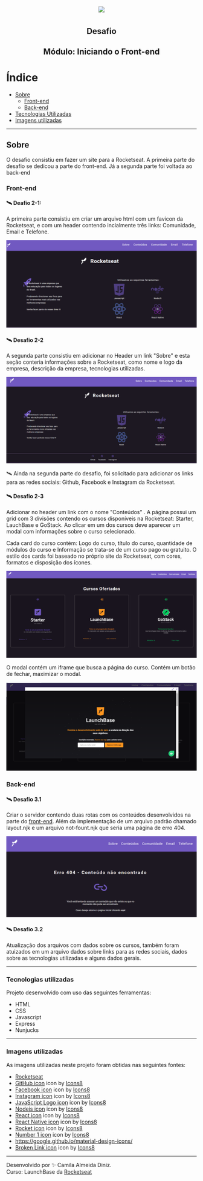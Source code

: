<h1 align="center">
  <img src ="https://camo.githubusercontent.com/268b1344409fac98c4eeda520482b6910c4ddcba/68747470733a2f2f73746f726167652e676f6f676c65617069732e636f6d2f676f6c64656e2d77696e642f626f6f7463616d702d6c61756e6368626173652f6c6f676f2e706e67" />
  <h2 align="center"> Desafio </h2>
  <h2 align="center"> Módulo: Iniciando o Front-end </h2>
<h1>

# Índice

- [Sobre](#-sobre)
  - [Front-end](#-front-end)
  - [Back-end](#-back-end)
- [Tecnologias Utilizadas](#-tecnologias-utilizadas)
- [Imagens utilizadas](#-imagens-utilizadas)

---

## Sobre
O desafio consistiu em fazer um site para a Rocketseat. A primeira parte do desafio se dedicou a parte do front-end. Já a segunda parte foi voltada ao back-end

### Front-end

 #### 🛰  Deafio 2-1:
 A primeira parte consistiu em criar um arquivo html com um favicon da Rocketseat, e com um header contendo incialmente três links: Comunidade, Email e Telefone.

<img  src="public/images/readme/header.png" />

#### 🛰 Desafio 2-2
  A segunda parte consistiu em adicionar no Header um link "Sobre" e esta seção conteria informações sobre a Rocketseat, como nome e logo da empresa, descrição da empresa, tecnologias utilizadas.

<img  src="public/images/readme/sobre.png" />

🛰 Ainda na segunda parte do desafio, foi solicitado para adicionar os links para as redes sociais: Github, Facebook e Instagram da Rocketseat.

#### 🛰 Desafio 2-3
Adicionar no header um link com o nome "Conteúdos" . A página possui um grid com 3 divisões contendo os cursos disponíveis na Rocketseat: Starter, LauchBase e GoStack. Ao clicar em um dos cursos deve aparecer um modal com informações sobre o curso selecionado.

Cada card do curso contém: Logo do curso, título do curso, quantidade de módulos do curso e Informação se trata-se de um curso pago ou gratuito. O estilo dos cards foi baseado no próprio site da Rocketseat, com cores, formatos e disposição dos ícones.

<img  src= "public/images/readme/cursos.png" />

O modal contém um iframe que busca a página do curso. Contém um botão de fechar, maximizar o modal.

<img  src="public/images/readme/modal.png" />

### Back-end

#### 🛰 Desafio 3.1
Criar o servidor contendo duas rotas com os conteúdos desenvolvidos na parte do [front-end](#-front-end). Além da implementação de um arquivo padrão chamado layout.njk e um arquivo not-fount.njk que seria uma página de erro 404.

<img src="public/images/readme/not-found.png" />


#### 🛰 Desafio 3.2
Atualização dos arquivos com dados sobre os cursos, também foram atuizados em um arquivo dados sobre links para as redes sociais, dados sobre as tecnologias utilizadas e alguns dados gerais.

---
### Tecnologias utilizadas
Projeto desenvolvido com uso das seguintes ferramentas:
- HTML
- CSS
- Javascript
- Express
- Nunjucks

---

### Imagens utilizadas
As imagens utilizadas neste projeto foram obtidas nas seguintes fontes:

- [Rocketseat](https://rocketseat.com.br/)
 - <a target="_blank" href="https://icons8.com/icons/set/github">GitHub icon</a> icon by <a target="_blank" href="https://icons8.com">Icons8</a>
 - <a target="_blank" href="https://icons8.com/icons/set/facebook-new">Facebook icon</a> icon by <a target="_blank" href="https://icons8.com">Icons8</a>
 - <a target="_blank" href="https://icons8.com/icons/set/instagram-new">Instagram icon</a> icon by <a target="_blank" href="https://icons8.com">Icons8</a>
 - <a target="_blank" href="https://icons8.com/icons/set/javascript-logo">JavaScript Logo icon</a> icon by <a target="_blank" href="https://icons8.com">Icons8</a>
 - <a target="_blank" href="https://icons8.com/icons/set/nodejs">Nodejs icon</a> icon by <a target="_blank" href="https://icons8.com">Icons8</a>
 - <a target="_blank" href="https://icons8.com/icons/set/react">React icon</a> icon by <a target="_blank" href="https://icons8.com">Icons8</a>
 - <a target="_blank" href="https://icons8.com/icons/set/react-native">React Native icon</a> icon by <a target="_blank" href="https://icons8.com">Icons8</a>
 - <a target="_blank" href="https://icons8.com/icons/set/rocket">Rocket icon</a> icon by <a target="_blank" href="https://icons8.com">Icons8</a>
 - <a target="_blank" href="https://icons8.com/icons/set/1-c">Number 1 icon</a> icon by <a target="_blank" href="https://icons8.com">Icons8</a>
 - https://google.github.io/material-design-icons/
 - <a target="_blank" href="https://icons8.com/icons/set/broken-link">Broken Link icon</a> icon by <a target="_blank" href="https://icons8.com">Icons8</a>
---
Desenvolvido por ✨ Camila Almeida Diniz.
<br/>
Curso: LaunchBase da [Rocketseat](https://rocketseat.com.br/)